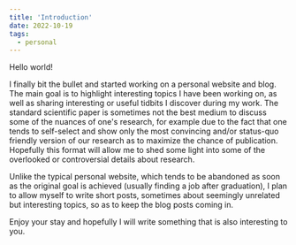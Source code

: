 ```yaml
---
title: 'Introduction'
date: 2022-10-19
tags:
  - personal
---
```


Hello world! 

I finally bit the bullet and started working on a personal website and blog.
The main
goal is to highlight interesting topics I have been working on, as well
as sharing interesting or useful tidbits I discover during my work. The standard
scientific paper is sometimes not the best medium to discuss some of the nuances
of one's research, for example due to the fact that one tends to self-select
and show only the most convincing and/or status-quo friendly version of our research as to maximize
the chance of publication. Hopefully this format will allow me to shed some
light into some of the overlooked or controversial details about research.

Unlike the typical personal website, which tends to be abandoned as soon as
the original goal is achieved (usually finding a job after graduation), I
plan to allow myself to write short posts, sometimes about seemingly 
unrelated but interesting topics, so as to keep the blog posts coming in.

Enjoy your stay and hopefully I will write something that is also interesting to you.

